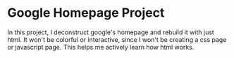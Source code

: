 # Google Homepage Project
In this project, I deconstruct google's homepage and rebuild it with just html. It won't be colorful or interactive, since I won't be creating a css page or javascript page. This helps me actively learn how html works.